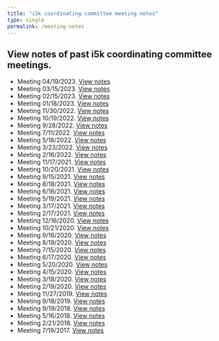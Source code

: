 ```yaml
---
title: "i5k coordinating committee meeting notes"
type: single
permalink: /meeting-notes
---
```


## View notes of past i5k coordinating committee meetings.
* Meeting 04/19/2023. [View notes](/meeting_notes/04-19-2023_Notes)
* Meeting 03/15/2023. [View notes](/meeting_notes/03-15-2023_Notes)
* Meeting 02/15/2023. [View notes](/meeting_notes/02-15-2023_Notes)
* Meeting 01/18/2023. [View notes](/meeting_notes/01-18-2023_Notes)
* Meeting 11/30/2022. [View notes](/meeting_notes/11-30-2022_Notes)
* Meeting 10/19/2022. [View notes](/meeting_notes/10-19-2022_Notes)
* Meeting 9/28/2022. [View notes](/meeting_notes/09-28-2022_Notes)
* Meeting 7/11/2022. [View notes](/meeting_notes/07-11-2022_Notes)
* Meeting 5/18/2022. [View notes](/meeting_notes/05-18-2022_Notes)
* Meeting 3/23/2022. [View notes](/meeting_notes/03-23-2022_Notes)
* Meeting 2/16/2022. [View notes](/meeting_notes/02-16-2022_Notes)
* Meeting 11/17/2021. [View notes](/meeting_notes/11-17-2021_Notes)
* Meeting 10/20/2021. [View notes](/meeting_notes/10-20-2021_Notes)
* Meeting 9/15/2021. [View notes](/meeting_notes/09-15-2021_Notes)
* Meeting 8/18/2021. [View notes](/meeting_notes/08-18-2021_Notes)
* Meeting 6/16/2021. [View notes](/meeting_notes/06-16-2021_Notes)
* Meeting 5/19/2021. [View notes](/meeting_notes/05-19-2021_Notes)
* Meeting 3/17/2021. [View notes](/meeting_notes/03-17-2021_Notes)
* Meeting 2/17/2021. [View notes](/meeting_notes/02-17-2021_Notes)
* Meeting 12/16/2020. [View notes](/meeting_notes/12-16-2020_Notes)
* Meeting 10/21/2020. [View notes](/meeting_notes/10-21-2020_Notes)
* Meeting 9/16/2020. [View notes](/meeting_notes/09-16-2020_Notes)
* Meeting 8/19/2020. [View notes](/meeting_notes/08-19-2020_Notes)
* Meeting 7/15/2020. [View notes](/meeting_notes/07-15-2020_Notes)
* Meeting 6/17/2020. [View notes](/meeting_notes/06-17-2020_Notes)
* Meeting 5/20/2020. [View notes](/meeting_notes/05-20-2020_Notes)
* Meeting 4/15/2020. [View notes](/meeting_notes/04-15-2020_Notes)
* Meeting 3/18/2020. [View notes](/meeting_notes/03-18-2020_Notes)
* Meeting 2/19/2020. [View notes](/meeting_notes/02-19-2020_Notes)
* Meeting 11/27/2019. [View notes](/meeting_notes/11-27-2019_Notes)
* Meeting 9/18/2019. [View notes](/meeting_notes/9-18-2019_Notes)
* Meeting 9/19/2018. [View notes](/meeting_notes/9-19-2018_Notes)
* Meeting 5/16/2018. [View notes](/meeting_notes/5-16-2018_Notes)
* Meeting 2/21/2018. [View notes](/meeting_notes/2-21-2018_Notes)
* Meeting 7/19/2017. [View notes](/meeting_notes/7-19-2017_Notes)
